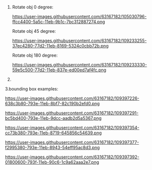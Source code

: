 1. Rotate obj 0 degree:
   
   https://user-images.githubusercontent.com/63167182/105030796-ffcc4400-5a5c-11eb-9b1c-7bc312887274.png
   
   Rotate obj 45 degree:
   
   https://user-images.githubusercontent.com/63167182/109233255-37ec4280-77d2-11eb-8169-5324c0cbb72b.png
   
   Rotate obj 180 degree:
   
   https://user-images.githubusercontent.com/63167182/109233330-59e5c500-77d2-11eb-837e-ed00ed7af4fc.png
   
2.

3.bounding box examples:

   https://user-images.githubusercontent.com/63167182/109397226-638c3b80-793e-11eb-8bf7-82c190b2efd0.png
   
   https://user-images.githubusercontent.com/63167182/109397291-bc5bd400-793e-11eb-9dcc-aadb2d5a5367.png
   
   https://user-images.githubusercontent.com/63167182/109397354-cc73b380-793e-11eb-8719-645856c54639.png
   
   https://user-images.githubusercontent.com/63167182/109397377-f2995380-793e-11eb-8943-54eff95ac8d3.png
   
   https://user-images.githubusercontent.com/63167182/109397392-01800600-793f-11eb-90c6-1c9a62aaa2e7.png
   
